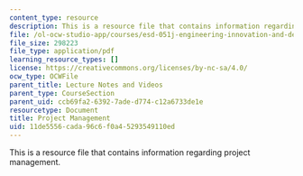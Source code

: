 ```yaml
---
content_type: resource
description: This is a resource file that contains information regarding project management.
file: /ol-ocw-studio-app/courses/esd-051j-engineering-innovation-and-design-fall-2012/11de5556cada96c6f0a45293549110ed_MITESD_051JF12_Lec12.pdf
file_size: 298223
file_type: application/pdf
learning_resource_types: []
license: https://creativecommons.org/licenses/by-nc-sa/4.0/
ocw_type: OCWFile
parent_title: Lecture Notes and Videos
parent_type: CourseSection
parent_uid: ccb69fa2-6392-7ade-d774-c12a6733de1e
resourcetype: Document
title: Project Management
uid: 11de5556-cada-96c6-f0a4-5293549110ed
---
```

This is a resource file that contains information regarding project management.